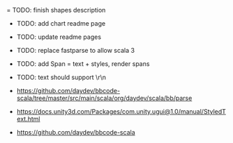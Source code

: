 = TODO: finish shapes description
- TODO: add chart readme page
- TODO: update readme pages
- TODO: replace fastparse to allow scala 3
- TODO: add Span = text + styles, render spans


- TODO: text should support \r\n
- https://github.com/daydev/bbcode-scala/tree/master/src/main/scala/org/daydev/scala/bb/parse
- https://docs.unity3d.com/Packages/com.unity.ugui@1.0/manual/StyledText.html
- https://github.com/daydev/bbcode-scala
